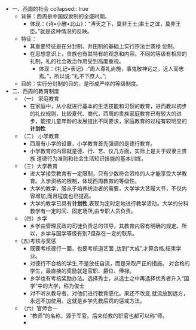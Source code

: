 - 一、西周的社会
  collapsed:: true
	- 背景：西周是中国奴隶制的全盛时期。
		- 体现：《诗•小雅•北山》：“溥天之下，莫非王土;率土之滨，莫非王臣。”就是这种情况的反映。
	- 特征：
		- 其重要特征是在分封制、井田制的基础上实行宗法世袭禄
		  位制。
		- 在思想意识上，贵族也有其特有的观念和内容。不同的等级有相应的礼制，礼的社会政治作用受到高度重视。
			- 体现：《礼记•表记》:“周人尊礼尚施，事鬼敬神远之，近人而忠焉。”，所以说:"礼不下庶人。”;
	- 目的：实行分封制的目的，是形成严格的等级制度。
- 二、西周的教育制度
	- （一） 家庭教育
		- 在家庭中，从小就进行基本的生活技能和习惯的教育，进而教以初步的礼仪规则，比较夏代、商代，西周的贵族家庭教育已有较大的进步，能按儿童年龄的发展提出不同要求，家庭教育的过程有较明显的**计划性**
	- （二） 小学教育
		- 西周有小学的设置，小学教育首先强调的是德行教育。
		- 小学教育的内容就是德、行、艺、仪几方面，实际上是关于奴隶主贵族
		  道德行为准则和社会生活知识技能的基本训练。
	- （三）大学教育
		- 进大学接受教育有一定限制，只有少数符合资格的人才能享受大学教育。入学资格的限制，体现西周教育的等级性。
		- 大学的教学，服从于培养统治者的需要，大学学大艺履大节，不仅内容增加,而且程度也已提高。
		- 大学的教学已具有**计划性**,表现为定时定地进行教学活动。大学的分科教学有一定时间、固定场所,由专职人员负责。
	- （四）乡学
		- 乡学由管理民政的司徒负责总的领导，其教育内容有明确的规定。所以，乡学与国学等级有别7但存在一定的联系。
	- (五)考核与奖惩
		- 既要考核德行一面，也要考核道艺面 ,达到“大成”,才算合格,结束学业。
		- 对德行不合格的学生,不是放任自流，而是采取严正的措施。
		  对合格的学生，最直接的奖励就是官职、爵位、俸禄。
		- 乡学也有考核奖励办法。选择秀士，从选士之中再选择优秀者升入“国学”中的大学，称为俊士
		- 对不听从教导者，对他们进行教育感化。果还不改变,就流放到远方，永远不加使用。这就是乡学先教后罚的惩戒方法。
	- （六）官师合一
		- “教师”的名称，源于军官。后来任教的职官也都可以称“师。
		-